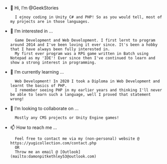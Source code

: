 - 👋 Hi, I’m @GeekStories

        I ejnoy coding in Unity C# and PHP! So as you would tell, most of my projects are in those languages.
- 👀 I’m interested in ...

        Game Development and Web Development. I first lernt to program around 2014 and I've been loving it ever since. It's been a hobby that I have always been fully interested in.
        My first ever program was a RPG game written in Batch using Notepad as my 'IDE'! Ever since then I've continued to learn and show a strong interest in programming.
- 🌱 I’m currently learning ...

        Web Development! In 2020 I took a Diploma in Web Development and learnt the basics of PHP. 
        I remember seeing PHP in my earlier years and thinking I'll never be able to learn such a language, well I proved that statement wrong!
- 💞️ I’m looking to collaborate on ...

        Mostly any CMS projects or Unity Engine games! 
- 📫 How to reach me ...
        
        Feel free to contact me via my (non-personal) website @ https://yugicollection.com/contact.php
        OR
        Throw me an email @ [Outlook](mailto:damonpitkethley53@outlook.com)        

<!---
GeekStories/GeekStories is a ✨ special ✨ repository because its `README.md` (this file) appears on your GitHub profile.
You can click the Preview link to take a look at your changes.
--->
